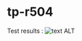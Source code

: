 # tp-r504
Test results : ![text ALT](https://github.com/sausseme/tp-r504/actions/workflows/pytest.yml/badge.svg)
